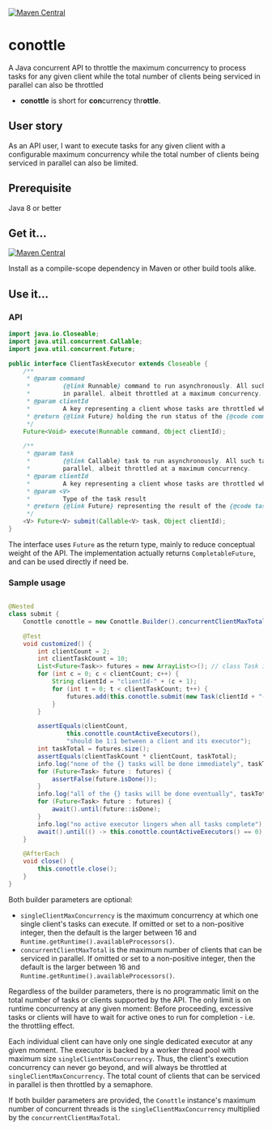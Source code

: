 [![Maven Central](https://img.shields.io/maven-central/v/io.github.q3769/conottle.svg?label=Maven%20Central)](https://search.maven.org/search?q=g:%22io.github.q3769%22%20AND%20a:%22conottle%22)

# conottle

A Java concurrent API to throttle the maximum concurrency to process tasks for any given client while the total number
of clients being serviced in parallel can also be throttled

- **conottle** is short for **con**currency thr**ottle**.

## User story

As an API user, I want to execute tasks for any given client with a configurable maximum concurrency while the total
number of clients being serviced in parallel can also be limited.

## Prerequisite

Java 8 or better

## Get it...

[![Maven Central](https://img.shields.io/maven-central/v/io.github.q3769/conottle.svg?label=Maven%20Central)](https://search.maven.org/search?q=g:%22io.github.q3769%22%20AND%20a:%22conottle%22)

Install as a compile-scope dependency in Maven or other build tools alike.

## Use it...

### API

```java
import java.io.Closeable;
import java.util.concurrent.Callable;
import java.util.concurrent.Future;

public interface ClientTaskExecutor extends Closeable {
    /**
     * @param command
     *         {@link Runnable} command to run asynchronously. All such commands under the same {@code clientId} are run
     *         in parallel, albeit throttled at a maximum concurrency.
     * @param clientId
     *         A key representing a client whose tasks are throttled while running in parallel
     * @return {@link Future} holding the run status of the {@code command}
     */
    Future<Void> execute(Runnable command, Object clientId);

    /**
     * @param task
     *         {@link Callable} task to run asynchronously. All such tasks under the same {@code clientId} are run in
     *         parallel, albeit throttled at a maximum concurrency.
     * @param clientId
     *         A key representing a client whose tasks are throttled while running in parallel
     * @param <V>
     *         Type of the task result
     * @return {@link Future} representing the result of the {@code task}
     */
    <V> Future<V> submit(Callable<V> task, Object clientId);
}
```

The interface uses `Future` as the return type, mainly to reduce conceptual weight of the API. The implementation
actually returns `CompletableFuture`, and can be used directly if need be.

### Sample usage

```java

@Nested
class submit {
    Conottle conottle = new Conottle.Builder().concurrentClientMaxTotal(100).singleClientMaxConcurrency(4).build();

    @Test
    void customized() {
        int clientCount = 2;
        int clientTaskCount = 10;
        List<Future<Task>> futures = new ArrayList<>(); // class Task implements Callable<Task>
        for (int c = 0; c < clientCount; c++) {
            String clientId = "clientId-" + (c + 1);
            for (int t = 0; t < clientTaskCount; t++) {
                futures.add(this.conottle.submit(new Task(clientId + "-task-" + t, MIN_TASK_DURATION), clientId));
            }
        }

        assertEquals(clientCount,
                this.conottle.countActiveExecutors(),
                "should be 1:1 between a client and its executor");
        int taskTotal = futures.size();
        assertEquals(clientTaskCount * clientCount, taskTotal);
        info.log("none of the {} tasks will be done immediately", taskTotal);
        for (Future<Task> future : futures) {
            assertFalse(future.isDone());
        }
        info.log("all of the {} tasks will be done eventually", taskTotal);
        for (Future<Task> future : futures) {
            await().until(future::isDone);
        }
        info.log("no active executor lingers when all tasks complete");
        await().until(() -> this.conottle.countActiveExecutors() == 0);
    }

    @AfterEach
    void close() {
        this.conottle.close();
    }
}
```

Both builder parameters are optional:

- `singleClientMaxConcurrency` is the maximum concurrency at which one single client's tasks can execute. If omitted or
  set to a non-positive integer, then the default is the larger between 16
  and `Runtime.getRuntime().availableProcessors()`.
- `concurrentClientMaxTotal` is the maximum number of clients that can be serviced in parallel. If omitted or set to a
  non-positive integer, then the default is the larger between 16
  and `Runtime.getRuntime().availableProcessors()`.

Regardless of the builder parameters, there is no programmatic limit on the total number of tasks or clients supported
by the API. The only limit is on runtime concurrency at any given moment: Before proceeding, excessive tasks or clients
will have to wait for active ones to run for completion - i.e. the throttling effect.

Each individual client can have only one single dedicated executor at any given moment. The executor is backed by a
worker thread pool with maximum size `singleClientMaxConcurrency`. Thus, the client's execution concurrency can never go
beyond, and will always be throttled at `singleClientMaxConcurrency`. The total count of clients that can be serviced in
parallel is then throttled by a semaphore.

If both builder parameters are provided, the `Conottle` instance's maximum number of concurrent threads is
the `singleClientMaxConcurrency` multiplied by the `concurrentClientMaxTotal`.
